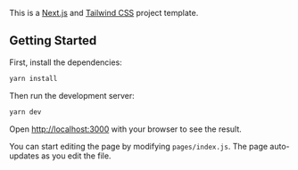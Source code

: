 This is a [Next.js](https://nextjs.org/) and [Tailwind CSS](https://tailwindcss.com/) project template.

## Getting Started

First, install the dependencies:

```bash
yarn install
```

Then run the development server:

```bash
yarn dev
```

Open [http://localhost:3000](http://localhost:3000) with your browser to see the result.

You can start editing the page by modifying `pages/index.js`. The page auto-updates as you edit the file.